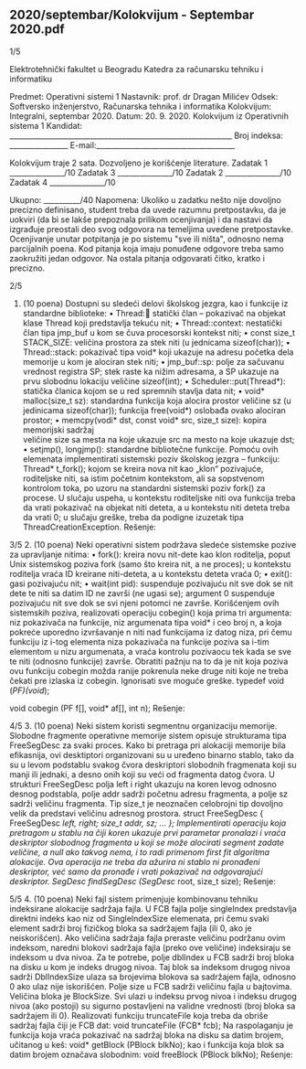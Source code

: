 2020/septembar/Kolokvijum - Septembar 2020.pdf
--------------------------------------------------------------------------------


1/5 
 
Elektrotehnički fakultet u Beogradu 
Katedra za računarsku tehniku i informatiku 
 
Predmet: Operativni sistemi 1 
Nastavnik: prof. dr Dragan Milićev 
Odsek: Softversko inženjerstvo, Računarska tehnika i informatika 
Kolokvijum: Integralni, septembar 2020. 
Datum: 20. 9. 2020. 
Kolokvijum iz Operativnih sistema 1 
Kandidat: _____________________________________________________________ 
Broj indeksa: ________________  E-mail:______________________________________ 
 
Kolokvijum traje 2 sata. Dozvoljeno je korišćenje literature. 
Zadatak 1 _______________/10   Zadatak 3 _______________/10 
Zadatak 2 _______________/10   Zadatak 4 _______________/10 
 
Ukupno: __________/40 
Napomena: Ukoliko u zadatku nešto nije dovoljno precizno definisano, student treba da 
uvede razumnu pretpostavku, da je uokviri (da bi se lakše prepoznala prilikom ocenjivanja) i 
da  nastavi  da  izgrađuje  preostali  deo  svog  odgovora  na  temeljima  uvedene  pretpostavke. 
Ocenjivanje unutar potpitanja je po sistemu "sve ili ništa", odnosno nema parcijalnih  poena. 
Kod pitanja koja imaju ponuđene odgovore treba samo zaokružiti jedan  odgovor.  Na  ostala 
pitanja odgovarati čitko, kratko i precizno. 
 

2/5 
1. (10 poena) 
Dostupni su sledeći delovi školskog jezgra, kao i funkcije iz standardne biblioteke: 
• Thread::running: statički član – pokazivač na objekat klase Thread koji  predstavlja 
tekuću nit; 
• Thread::context: nestatički član tipa jmp_buf u kom se čuva procesorski kontekst niti; 
• const size_t STACK_SIZE: veličina prostora za stek niti (u jednicama sizeof(char)); 
• Thread::stack: pokazivač tipa void* koji ukazuje na adresu početka dela memorije u 
kom je alociran stek niti; 
• jmp_buf::sp: polje za sačuvanu vrednost registra SP; stek raste ka nižim adresama, a SP 
ukazuje na prvu slobodnu lokaciju veličine sizeof(int); 
• Scheduler::put(Thread*): statička članica kojom se u red spremnih stavlja data nit; 
• void*  malloc(size_t  sz):  standardna  funkcija  koja  alocira  prostor  veličine sz (u 
jedinicama sizeof(char)); funkcija free(void*) oslobađa ovako alociran prostor; 
• memcpy(vodi*  dst,  const  void*  src,  size_t  size): kopira memorijski sadržaj  
veličine size sa mesta na koje ukazuje src na mesto na koje ukazuje dst; 
• setjmp(), longjmp(): standardne bibliotečne funkcije. 
Pomoću ovih elemenata implementirati sistemski poziv školskog jezgra – funkciju: 
Thread* t_fork(); 
kojom  se  kreira  nova  nit  kao  „klon“  pozivajuće,  roditeljske  niti,  sa  istim  početnim 
kontekstom,  ali  sa  sopstvenom  kontrolom  toka,  po  uzoru  na  standardni  sistemski  poziv 
fork() za procese. U slučaju uspeha,  u  kontekstu  roditeljske  niti  ova  funkcija  treba  da  vrati 
pokazivač na objekat niti deteta, a u kontekstu niti deteta treba da vrati 0; u slučaju greške, 
treba da podigne izuzetak tipa ThreadCreationException. 
Rešenje: 
 

3/5 
2. (10 poena) 
Neki operativni sistem podržava sledeće sistemske pozive za upravljanje nitima: 
• fork():  kreira  novu  nit-dete  kao  klon  roditelja,  poput  Unix  sistemskog  poziva fork 
(samo što kreira nit, a ne proces); u kontekstu roditelja vraća ID kreirane niti-deteta, a 
u kontekstu deteta vraća 0; 
• exit(): gasi pozivajuću nit; 
• wait(int pid): suspenduje pozivajuću nit sve dok se nit dete te niti sa datim ID ne 
završi  (ne  ugasi  se);  argument  0  suspenduje  pozivajuću  nit  sve  dok  se  svi  njeni 
potomci ne završe. 
Korišćenjem  ovih  sistemskih  poziva,  realizovati  operaciju cobegin() koja   prima   tri 
argumenta: niz pokazivača na funkcije, niz argumenata tipa void* i ceo broj n, a koja pokreće 
uporedno izvršavanje n niti nad funkcijama iz datog niza, pri čemu funkciju iz i-tog elementa 
niza pokazivača na funkcije poziva sa i-tim elementom u nizu argumenata, a vraća kontrolu 
pozivaocu tek kada se sve te niti (odnosno funkcije) završe. Obratiti pažnju na to da je nit koja 
poziva ovu funkciju cobegin možda ranije pokrenula neke druge niti koje ne treba čekati pre 
izlaska iz cobegin. Ignorisati sve moguće greške. 
typedef void (*PF)(void*); 
 
void cobegin (PF f[], void* af[], int n); 
Rešenje: 

4/5 
3. (10 poena) 
Neki sistem   koristi   segmentnu   organizaciju   memorije.   Slobodne   fragmente   operativne 
memorije sistem opisuje strukturama tipa FreeSegDesc za svaki proces. Kako bi pretraga pri 
alokaciji memorije bila efikasnija, ovi desktiptori organizovani su u uređeno binarno  stablo, 
tako da su u levom podstablu svakog čvora deskriptori slobodnih fragmenata koji su manji ili 
jednaki, a desno onih koji su veći od fragmenta datog čvora. U strukturi FreeSegDesc polja 
left i right ukazuju  na  koren  levog  odnosno  desnog  podstabla,  polje addr sadrži početnu 
adresu  fragmenta,  a  polje sz sadrži veličinu fragmenta. Tip size_t je neoznačen celobrojni 
tip dovoljno velik da predstavi veličinu adresnog prostora. 
struct FreeSegDesc { 
  FreeSegDesc *left, *right; 
  size_t addr, sz; 
  ... 
}; 
Implementirati  operaciju  koja  pretragom  u  stablu  na  čiji  koren  ukazuje  prvi  parametar 
pronalazi i vraća deskriptor slobodnog fragmenta u koji se može alocirati segment zadate 
veličine,  a null ako  takvog  nema,  i  to  radi  primenom first  fit algoritma  alokacije.  Ova 
operacija ne treba da ažurira ni stablo ni pronađeni deskriptor, već samo da pronađe i vrati 
pokazivač na odgovarajući deskriptor. 
SegDesc* findSegDesc (SegDesc* root, size_t size); 
Rešenje: 

5/5 
4. (10 poena) 
Neki fajl sistem primenjuje kombinovanu tehniku indeksirane alokacije sadržaja fajla. U FCB 
fajla   polje singleIndex predstavlja   direktni   indeks   kao   niz   od SingleIndexSize 
elemenata, pri čemu svaki element sadrži broj fizičkog bloka sa sadržajem fajla (ili 0, ako je 
neiskorišćen). Ako veličina sadržaja fajla preraste veličinu podržanu ovim indeksom, naredni 
blokovi sadržaja fajla (preko ove veličine) indeksiraju se indeksom u dva nivoa. Za te potrebe, 
polje dblIndex u FCB sadrži broj bloka na disku u kom je indeks drugog nivoa. Taj blok sa 
indeksom  drugog  nivoa  sadrži DblIndexSize ulaza  sa  brojevima  blokova  sa  sadržajem 
fajla, odnosno 0 ako ulaz nije iskorišćen. Polje size u FCB sadrži veličinu fajla u bajtovima. 
Veličina bloka je BlockSize.  Svi  ulazi  u  indeksu  prvog  nivoa  i  indeksu  drugog  nivoa  (ako 
postoji) su sigurno postavljeni na validne vrednosti (broj bloka sa sadržajem ili 0). 
Realizovati funkciju truncateFile koja treba da obriše sadržaj fajla čiji je FCB dat: 
void truncateFile (FCB* fcb); 
Na raspolaganju je funkcija koja vraća pokazivač na sadržaj bloka na disku sa datim brojem, 
učitanog u keš: 
void* getBlock (PBlock blkNo); 
kao i funkcija koja blok sa datim brojem označava slobodnim: 
void freeBlock (PBlock blkNo); 
Rešenje: 